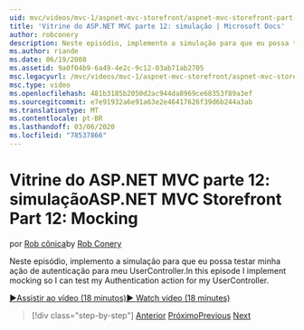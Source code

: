 ```yaml
---
uid: mvc/videos/mvc-1/aspnet-mvc-storefront/aspnet-mvc-storefront-part-12-mocking
title: 'Vitrine do ASP.NET MVC parte 12: simulação | Microsoft Docs'
author: robconery
description: Neste episódio, implemento a simulação para que eu possa testar minha ação de autenticação para meu UserController.
ms.author: riande
ms.date: 06/19/2008
ms.assetid: 9a0f04b9-6a49-4e2c-9c12-03ab71ab2705
msc.legacyurl: /mvc/videos/mvc-1/aspnet-mvc-storefront/aspnet-mvc-storefront-part-12-mocking
msc.type: video
ms.openlocfilehash: 481b3185b2050d2ac944da8969ce68353f89a3ef
ms.sourcegitcommit: e7e91932a6e91a63e2e46417626f39d6b244a3ab
ms.translationtype: MT
ms.contentlocale: pt-BR
ms.lasthandoff: 03/06/2020
ms.locfileid: "78537866"
---
```

# <a name="aspnet-mvc-storefront-part-12-mocking"></a><span data-ttu-id="c8679-103">Vitrine do ASP.NET MVC parte 12: simulação</span><span class="sxs-lookup"><span data-stu-id="c8679-103">ASP.NET MVC Storefront Part 12: Mocking</span></span>

<span data-ttu-id="c8679-104">por [Rob cônica](https://github.com/robconery)</span><span class="sxs-lookup"><span data-stu-id="c8679-104">by [Rob Conery](https://github.com/robconery)</span></span>

<span data-ttu-id="c8679-105">Neste episódio, implemento a simulação para que eu possa testar minha ação de autenticação para meu UserController.</span><span class="sxs-lookup"><span data-stu-id="c8679-105">In this episode I implement mocking so I can test my Authentication action for my UserController.</span></span>

[<span data-ttu-id="c8679-106">&#9654;Assistir ao vídeo (18 minutos)</span><span class="sxs-lookup"><span data-stu-id="c8679-106">&#9654; Watch video (18 minutes)</span></span>](https://channel9.msdn.com/Blogs/ASP-NET-Site-Videos/aspnet-mvc-storefront-part-12-mocking)

> [!div class="step-by-step"]
> <span data-ttu-id="c8679-107">[Anterior](aspnet-mvc-storefront-part-11-hooking-up-the-shopping-cart-and-using-components.md)
> [Próximo](aspnet-mvc-storefront-part-13-dependency-injection.md)</span><span class="sxs-lookup"><span data-stu-id="c8679-107">[Previous](aspnet-mvc-storefront-part-11-hooking-up-the-shopping-cart-and-using-components.md)
[Next](aspnet-mvc-storefront-part-13-dependency-injection.md)</span></span>
